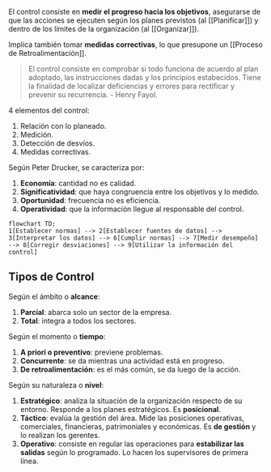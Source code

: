 El control consiste en **medir el progreso hacia los objetivos**, asegurarse de que las acciones se ejecuten según los planes previstos (al [[Planificar]]) y dentro de los límites de la organización (al [[Organizar]]).

Implica también tomar **medidas correctivas**, lo que presupone un [[Proceso de Retroalimentación]].

> El control consiste en comprobar si todo funciona de acuerdo al plan adoptado, las instrucciones dadas y los principios estabecidos. Tiene la finalidad de localizar deficiencias y errores para rectificar y prevenir su recurrencia. - Henry Fayol.

4 elementos del control:

1. Relación con lo planeado.
2. Medición.
3. Detección de desvíos.
4. Medidas correctivas.

Según Peter Drucker, se caracteriza por:

1. **Economía**: cantidad no es calidad.
2. **Significatividad**: que haya congruencia entre los objetivos y lo medido.
3. **Oportunidad**: frecuencia no es eficiencia.
4. **Operatividad**: que la información llegue al responsable del control.

```mermaid
flowchart TD;
1[Establecer normas] --> 2[Establecer fuentes de datos] --> 3[Interpretar los datos] --> 6[Cumplir normas] --> 7[Medir desempeño] --> 8[Corregir desviaciones] --> 9[Utilizar la información del control]
```

## Tipos de Control

Según el ámbito o **alcance**:

1. **Parcial**: abarca solo un sector de la empresa.
2. **Total**: integra a todos los sectores.

Según el momento o **tiempo**:

1. **A priori o preventivo**: previene problemas.
2. **Concurrente**: se da mientras una actividad está en progreso.
3. **De retroalimentación**: es el más común, se da luego de la acción.

Según su naturaleza o **nivel**:

1. **Estratégico**: analiza la situación de la organización respecto de su entorno. Responde a los planes estratégicos. Es **posicional**.
2. **Táctico**: evalúa la gestión del área. Mide las posiciones operativas, comerciales, financieras, patrimoniales y económicas. Es **de gestión** y lo realizan los gerentes.
3. **Operativo**: consiste en regular las operaciones para **estabilizar las salidas** según lo programado. Lo hacen los supervisores de primera línea.
